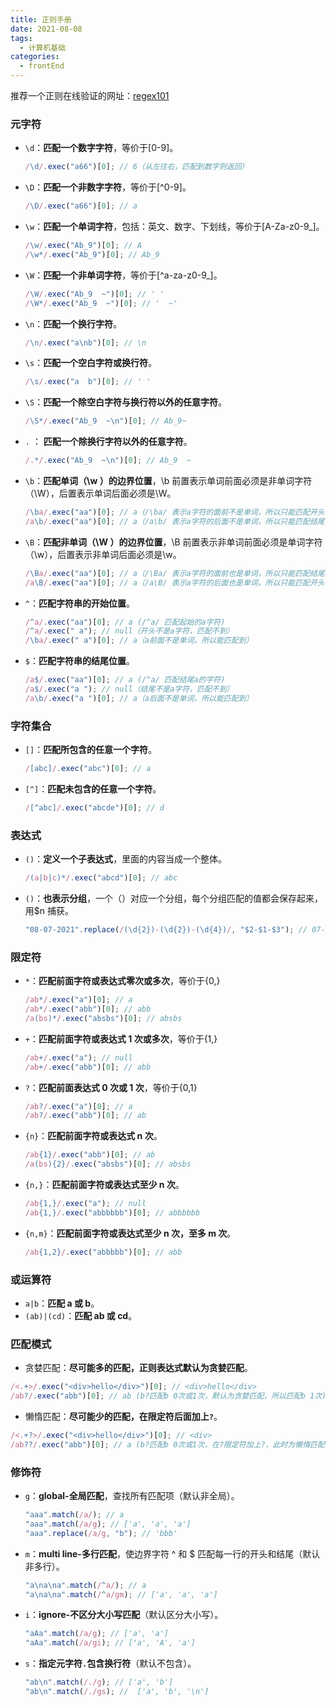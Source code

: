 ```yaml
---
title: 正则手册
date: 2021-08-08
tags:
  - 计算机基础
categories:
  - frontEnd
---
```


推荐一个正则在线验证的网址：[regex101](https://regex101.com)

<!-- more -->

### 元字符

- `\d`：**匹配一个数字字符**，等价于[0-9]。
  ```js
  /\d/.exec("a66")[0]; // 6（从左往右，匹配到数字则返回）
  ```
- `\D`：**匹配一个非数字字符**，等价于[^0-9]。
  ```js
  /\D/.exec("a66")[0]; // a
  ```
- `\w`：**匹配一个单词字符**，包括：英文、数字、下划线，等价于[A-Za-z0-9_]。
  ```js
  /\w/.exec("Ab_9")[0]; // A
  /\w*/.exec("Ab_9")[0]; // Ab_9
  ```
- `\W`：**匹配一个非单词字符**，等价于[^a-za-z0-9_]。
  ```js
  /\W/.exec("Ab_9  ~")[0]; // ' '
  /\W*/.exec("Ab_9  ~")[0]; // '  ~'
  ```
- `\n`：**匹配一个换行字符**。

  ```js
  /\n/.exec("a\nb")[0]; // \n
  ```

- `\s`：**匹配一个空白字符或换行符**。
  ```js
  /\s/.exec("a  b")[0]; // ' '
  ```
- `\S`：**匹配一个除空白字符与换行符以外的任意字符**。
  ```js
  /\S*/.exec("Ab_9  ~\n")[0]; // Ab_9~
  ```
- `.` ： **匹配一个除换行字符以外的任意字符**。
  ```js
  /.*/.exec("Ab_9  ~\n")[0]; // Ab_9  ~
  ```
- `\b`：**匹配单词（\w ）的边界位置**，\b 前置表示单词前面必须是非单词字符（\W），后置表示单词后面必须是\W。
  ```js
  /\ba/.exec("aa")[0]; // a（/\ba/ 表示a字符的面前不是单词，所以只能匹配开头的a）
  /a\b/.exec("aa")[0]; // a（/a\b/ 表示a字符的后面不是单词，所以只能匹配结尾的a）
  ```
- `\B`：**匹配非单词（\W ）的边界位置**，\B 前置表示非单词前面必须是单词字符（\w），后置表示非单词后面必须是\w。

  ```js
  /\Ba/.exec("aa")[0]; // a（/\Ba/ 表示a字符的面前也是单词，所以只能匹配结尾的a）
  /a\B/.exec("aa")[0]; // a（/a\B/ 表示a字符的后面也是单词，所以只能匹配开头的a）
  ```

- `^`：**匹配字符串的开始位置**。
  ```js
  /^a/.exec("aa")[0]; // a (/^a/ 匹配起始的a字符)
  /^a/.exec(" a"); // null（开头不是a字符，匹配不到）
  /\ba/.exec(" a")[0]; // a（a前面不是单词，所以能匹配到）
  ```
- `$`：**匹配字符串的结尾位置**。
  ```js
  /a$/.exec("aa")[0]; // a (/^a/ 匹配结尾a的字符)
  /a$/.exec("a "); // null（结尾不是a字符，匹配不到）
  /a\b/.exec("a ")[0]; // a（a后面不是单词，所以能匹配到）
  ```

### 字符集合

- `[]`：**匹配所包含的任意一个字符**。
  ```js
  /[abc]/.exec("abc")[0]; // a
  ```
- `[^]`：**匹配未包含的任意一个字符**。
  ```js
  /[^abc]/.exec("abcde")[0]; // d
  ```

### 表达式

- `()`：**定义一个子表达式**，里面的内容当成一个整体。

  ```js
  /(a|b|c)*/.exec("abcd")[0]; // abc
  ```

- `()`：**也表示分组**，一个（）对应一个分组，每个分组匹配的值都会保存起来，用$n 捕获。
  ```js
  "08-07-2021".replace(/(\d{2})-(\d{2})-(\d{4})/, "$2-$1-$3"); // 07-08-2021
  ```

### 限定符

- `*`：**匹配前面字符或表达式零次或多次**，等价于{0,}
  ```js
  /ab*/.exec("a")[0]; // a
  /ab*/.exec("abb")[0]; // abb
  /a(bs)*/.exec("absbs")[0]; // absbs
  ```
- `+`：**匹配前面字符或表达式 1 次或多次**，等价于{1,}
  ```js
  /ab+/.exec("a"); // null
  /ab+/.exec("abb")[0]; // abb
  ```
- `?`：**匹配前面表达式 0 次或 1 次**，等价于{0,1}
  ```js
  /ab?/.exec("a")[0]; // a
  /ab?/.exec("abb")[0]; // ab
  ```
- `{n}`：**匹配前面字符或表达式 n 次**。
  ```js
  /ab{1}/.exec("abb")[0]; // ab
  /a(bs){2}/.exec("absbs")[0]; // absbs
  ```
- `{n,}`：**匹配前面字符或表达式至少 n 次**。
  ```js
  /ab{1,}/.exec("a"); // null
  /ab{1,}/.exec("abbbbbb")[0]; // abbbbbb
  ```
- `{n,m}`：**匹配前面字符或表达式至少 n 次，至多 m 次**。
  ```js
  /ab{1,2}/.exec("abbbbb")[0]; // abb
  ```

### 或运算符

- `a|b`：**匹配 a 或 b**。
- `(ab)|(cd)`：**匹配 ab 或 cd**。

### 匹配模式

- 贪婪匹配：**尽可能多的匹配，正则表达式默认为贪婪匹配**。

```js
/<.+>/.exec("<div>hello</div>")[0]; // <div>hello</div>
/ab?/.exec("abb")[0]; // ab (b?匹配b 0次或1次，默认为贪婪匹配，所以匹配b 1次)
```

- 懒惰匹配：**尽可能少的匹配，在限定符后面加上`?`**。

```js
/<.+?>/.exec("<div>hello</div>")[0]; // <div>
/ab??/.exec("abb")[0]; // a (b?匹配b 0次或1次，在?限定符加上?，此时为懒惰匹配，所以匹配b 0次)
```

### 修饰符

- `g`：**global-全局匹配**，查找所有匹配项（默认非全局）。
  ```js
  "aaa".match(/a/); // a
  "aaa".match(/a/g); // ['a', 'a', 'a']
  "aaa".replace(/a/g, "b"); // 'bbb'
  ```
- `m`：**multi line-多行匹配**，使边界字符 ^ 和 $ 匹配每一行的开头和结尾（默认非多行）。

  ```js
  "a\na\na".match(/^a/); // a
  "a\na\na".match(/^a/gm); // ['a', 'a', 'a']
  ```

- `i`：**ignore-不区分大小写匹配**（默认区分大小写）。

  ```js
  "aAa".match(/a/g); // ['a', 'a']
  "aAa".match(/a/gi); // ['a', 'A', 'a']
  ```

- `s`：**指定元字符`.`包含换行符**（默认不包含）。
  ```js
  "ab\n".match(/./g); // ['a', 'b']
  "ab\n".match(/./gs); //  ['a', 'b', '\n']
  ```

